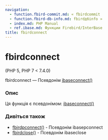 ```yaml
---
navigation:
  - function.fbird-commit.md: « fbirdcommit
  - function.fbird-db-info.md: fbirdдбinfo »
  - index.md: PHP Manual
  - ref.ibase.md: Функции Firebird/InterBase
title: fbirdconnect
---
```

# fbirdconnect

(PHP 5, PHP 7 < 7.4.0)

fbirdconnect — Псевдонім [ibaseconnect()](function.ibase-connect.md)

### Опис

Ця функція є псевдонімом: [ibaseconnect()](function.ibase-connect.md)

### Дивіться також

-   [fbirdpconnect()](function.fbird-pconnect.md) - Псевдонім ibasepconnect
-   [fbirdclose()](function.fbird-close.md) - Псевдонім ibaseclose
